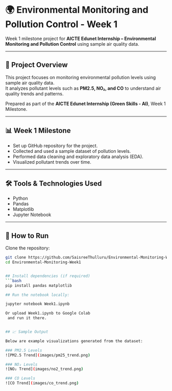 # 🌍 Environmental Monitoring and Pollution Control - Week 1  

Week 1 milestone project for **AICTE Edunet Internship – Environmental Monitoring and Pollution Control** using sample air quality data.  

---

## 📌 Project Overview  
This project focuses on monitoring environmental pollution levels using sample air quality data.  
It analyzes pollutant levels such as **PM2.5, NO₂, and CO** to understand air quality trends and patterns.  

Prepared as part of the **AICTE Edunet Internship (Green Skills - AI)**, Week 1 Milestone.  

---

## 📊 Week 1 Milestone  
- Set up GitHub repository for the project.  
- Collected and used a sample dataset of pollution levels.  
- Performed data cleaning and exploratory data analysis (EDA).  
- Visualized pollutant trends over time.  

---

## 🛠️ Tools & Technologies Used  
- Python  
- Pandas  
- Matplotlib  
- Jupyter Notebook  

---

## 🚀 How to Run  

Clone the repository:  

```bash
git clone https://github.com/SaisreeThulluru/Environmental-Monitoring-Week1
cd Environmental-Monitoring-Week1


## Install dependencies (if required)
```bash
pip install pandas matplotlib

## Run the notebook locally:

jupyter notebook Week1.ipynb

Or upload Week1.ipynb to Google Colab
 and run it there.


## 📈 Sample Output

Below are example visualizations generated from the dataset:

### PM2.5 Levels  
![PM2.5 Trend](images/pm25_trend.png)  

### NO₂ Levels  
![NO₂ Trend](images/no2_trend.png)  

### CO Levels  
![CO Trend](images/co_trend.png)  
